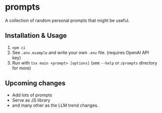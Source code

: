 # prompts

A collection of random personal prompts that might be useful.

## Installation & Usage

1. `npm ci`
2. See `.env.example` and write your own `.env` file. (requires OpenAI API key)
3. Run with `tsx main <prompt> [options]` (see `--help` or `/prompts` directory for more)

## Upcoming changes

- Add lots of prompts
- Serve as JS library
- and many other as the LLM trend changes.
